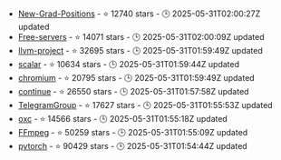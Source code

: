 - [New-Grad-Positions](https://github.com/SimplifyJobs/New-Grad-Positions) - ⭐ 12740 stars - 🕒 2025-05-31T02:00:27Z updated
- [Free-servers](https://github.com/Pawdroid/Free-servers) - ⭐ 14071 stars - 🕒 2025-05-31T02:00:09Z updated
- [llvm-project](https://github.com/llvm/llvm-project) - ⭐ 32695 stars - 🕒 2025-05-31T01:59:49Z updated
- [scalar](https://github.com/scalar/scalar) - ⭐ 10634 stars - 🕒 2025-05-31T01:59:44Z updated
- [chromium](https://github.com/chromium/chromium) - ⭐ 20795 stars - 🕒 2025-05-31T01:59:49Z updated
- [continue](https://github.com/continuedev/continue) - ⭐ 26550 stars - 🕒 2025-05-31T01:57:58Z updated
- [TelegramGroup](https://github.com/AZeC4/TelegramGroup) - ⭐ 17627 stars - 🕒 2025-05-31T01:55:53Z updated
- [oxc](https://github.com/oxc-project/oxc) - ⭐ 14566 stars - 🕒 2025-05-31T01:55:18Z updated
- [FFmpeg](https://github.com/FFmpeg/FFmpeg) - ⭐ 50259 stars - 🕒 2025-05-31T01:55:09Z updated
- [pytorch](https://github.com/pytorch/pytorch) - ⭐ 90429 stars - 🕒 2025-05-31T01:54:44Z updated
